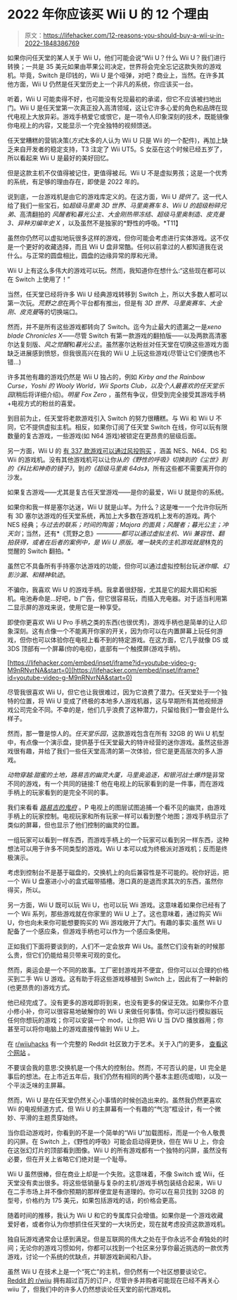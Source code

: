# 2022 年你应该买 Wii U 的 12 个理由

> 原文：<https://lifehacker.com/12-reasons-you-should-buy-a-wii-u-in-2022-1848386769>

如果你问任天堂的某人关于 Wii U，他们可能会说“Wii U？什么 Wii U？我们进行转换；一共是 35 美元如果由苹果公司决定，世界将会完全忘记这款失败的游戏机。毕竟，Switch 是印钱的，Wii U 是个哑弹，对吧？商业上，当然。在许多其他方面，Wii U 仍然是任天堂历史上一个非凡的系统，你应该买一台。

听着，Wii U 可能卖得不好，也可能没有兑现最初的承诺，但它不应该被扫地出门。Wii U 是任天堂第一次真正投入高清领域，这让它许多心爱的角色和品牌在现代电视上大放异彩。游戏手柄爱它或恨它，是一项令人印象深刻的技术，既能镜像你电视上的内容，又能显示一个完全独特的视频馈送。

任天堂糟糕的营销决策(*方式*太多的人认为 Wii U 只是 Wii 的一个配件)，再加上缺乏来自开发者的稳定支持，T3 注定了 Wii UT5。S 女巫在这个时候已经五岁了，所以看起来 Wii U 是最好的美好回忆。 

但是这款主机不仅值得被记住，更值得被*玩*。Wii U 不是虚拟男孩；这是一个优秀的系统，有足够的理由存在，即使是 2022 年的。

说到底，一台游戏机是由它的游戏库定义的。在这方面，Wii U *提供了*。这一代人给了我们一些宝石，如*超级马里奥 3D 世界、马里奥赛车 8、Wii U 的超级粉碎兄弟*、高清翻拍的 *风醒者*和*暮光公主、大金刚热带冻结、超级马里奥制造、皮克曼 3、异种刃编年史 X* ，以及虽然不是独家的*野性的呼吸。*T11】

虽然你仍然可以虚拟地玩很多这样的游戏，但你可能会考虑进行实体游戏。这不仅是一个更好的收藏选择，而且 Wii U 盘非常酷。任何以前拿过的人都知道我在说什么。与正常的圆盘相比，圆盘的边缘异常的厚和光滑。

Wii U 上有这么多伟大的游戏可以玩。然而，我知道你在想什么:“这些现在都可以在 Switch 上使用了！”

当然，任天堂已经将许多 Wii U 经典游戏转移到 Switch 上，所以大多数人都可以第一次玩。*荒野之息*在两个平台都有推出，但是有 *3D 世界、马里奥赛车、大金刚、皮克曼*等的切换端口。

然而，并不是所有这些游戏都转向了 Switch。迄今为止最大的遗漏之一是*xeno blade Chronicles X*——尽管 Switch 有第一款游戏的翻拍版——以及两款高清塞尔达复刻版、*风之觉醒*和*暮光公主*。虽然塞尔达粉丝对任天堂在切换这些游戏方面缺乏进展感到愤怒，但我很高兴在我的 Wii U 上玩这些游戏(尽管让它们便携也不错...)

许多其他有趣的游戏仍然是 Wii U 独占的，例如 *Kirby and the Rainbow Curse，Yoshi 的 Wooly World，Wii Sports Club，*以及个人最喜欢的*任天堂乐园*(稍后将详细介绍)。*明星 Fox Zero* ，虽然有争议，但受到完全接受其游戏手柄+电视方式的粉丝的喜爱。

到目前为止，任天堂将老款游戏引入 Switch 的努力很糟糕。与 Wii 和 Wii U 不同，它不提供虚拟主机。相反，如果你订阅了任天堂 Switch 在线，你可以玩有限数量的复古游戏，一些游戏(如 N64 游戏)被锁定在更昂贵的层级后面。

另一方面，Wii U 的 [有 337 款游戏可以通过风投购买](https://nintendo.fandom.com/wiki/Wii_U_Virtual_Console_titles_(North_America)) ，涵盖 NES、N64、DS 和 Wii 的游戏机。没有其他游戏机可以让你从*的《野性的呼吸》*切换到*的《尘世》*到*的《科比和神奇的镜子》*，到*的《超级马里奥 64ds》*，所有这些都不需要离开你的沙发。

如果复古游戏——尤其是复古任天堂游戏——是你的最爱，Wii U 就是你的系统。

如果你和我一样是塞尔达迷，Wii U 就是山羊。为什么？这是唯一一个允许你玩所有 3D 塞尔达游戏的任天堂系统，再加上大多数在游戏机上发布的游戏。两个 NES 经典；*与过去的联系；时间的陶笛；Majora 的面具；风醒者；暮光公主；冲天剑*；当然，还有*《荒野之息》——*——都可以通过虚拟主机、Wii 兼容性、翻拍获得，或者在后者的案例中，是 Wii U 原版。唯一缺失的主机游戏就是*林克的觉醒的 Switch 翻拍。*

虽然它不具备所有手持塞尔达游戏的功能，但你可以通过虚拟控制台玩*迷你帽、幻影沙漏、*和*精神轨迹*。

不骗你，我喜欢 Wii U 的游戏手柄。我拿着很舒服，尤其是它的超大肩扣和扳机。电池寿命是...好吧，b 广告，但它很容易玩，而插入充电器。对于适当利用第二显示屏的游戏来说，使用它是一种享受。

即使你更喜欢 Wii U Pro 手柄之类的东西(也很优秀)，游戏手柄也是简单的让人印象深刻。这有点像一个不能离开你家的开关，因为你可以在内置屏幕上玩任何游戏，但你也可以体验你在电视上看不到的特定游戏。在这方面，它几乎就像 DS 或 3DS 顶部有一个屏幕(你的电视)，底部有一个触摸屏(游戏手柄)。

 [https://lifehacker.com/embed/inset/iframe?id=youtube-video-g-M9nRNvrNA&start=0](https://lifehacker.com/embed/inset/iframe?id=youtube-video-g-M9nRNvrNA&start=0) 

尽管我很喜欢 Wii U，但它也让我很难过，因为它浪费了潜力。任天堂处于一个独特的位置，将 Wii U 变成了终极的本地多人游戏机器，这与早期所有其他视频游戏公司完全不同。不幸的是，他们几乎浪费了这种潜力，只留给我们一瞥会是什么样子。

然而，那一瞥是惊人的。*任天堂乐园*，这款游戏包含在所有 32GB 的 Wii U 机型中，有点像一个演示盘，提供基于任天堂最大的特许经营的迷你游戏。虽然这些游戏很有趣，并给了我们一些任天堂高清的第一次体验，但它是更高层次的多人游戏。

*动物穿越:甜蜜的土地，路易吉的幽灵大厦，马里奥追逐，*和*银河战士爆炸*是非常不同的游戏，有一个共同的链接:T 他在电视上的玩家看到的是一件事，而在游戏手柄上的玩家看到的是完全不同的事。

我们来看看 [*路易吉的鬼府*](https://www.youtube.com/watch?v=DGNKDgDnCFQ) 。P 电视上的图层试图追捕一个看不见的幽灵，由游戏手柄上的玩家控制。电视玩家和所有玩家一样可以看到整个地图；游戏手柄显示了类似的屏幕，但也显示了他们控制的幽灵的位置。

一组玩家可以看到一样东西，而游戏手柄上的一个玩家可以看到另一样东西，这种想法可以用于许多不同类型的游戏。Wii U 本可以成为终极派对游戏机；反而是终极演示。

考虑到控制台不是基于磁盘的，交换机上的向后兼容性是不可能的。祝你好运，把一个 Wii U 盘塞进小小的盒式磁带插槽。港口真的是退而求其次的东西，虽然你得买，所以。

另一方面，Wii U 既可以玩 Wii U，也可以玩 Wii 游戏。这意味着如果你已经有了一个 Wii 系列，那些游戏就在你家里的 Wii U 上了。这也意味着，通过购买 Wii U，你也向未来你可能想要购买的 Wii 游戏敞开了大门。有趣的事实:虽然 Wii U 配备了一个感应条，但游戏手柄也可以作为一个感应条使用。

正如我们下面将要谈到的，人们不一定会放弃 Wii Us。虽然它们没有新的时候那么贵，但它们仍能给易贝带来可观的变化。

然而，奥运会是一个不同的故事。工厂密封游戏并不便宜，但你可以以合理的价格买到二手 Wii U 游戏。这有助于将这些游戏移植到 Switch 上，因此有了一种新的(也更昂贵的)游戏方式。

他已经完成了。没有更多的游戏即将到来，也没有更多的保证无效。如果你不介意小修小补，你可以很容易地破解你的 Wii U 来做任何事情。你可以运行模拟器玩任何你想玩的游戏；你可以安装一个 mod，让你把 Wii U 当 DVD 播放器用；你甚至可以将你电脑上的游戏直接传输到 Wii U 上。

在 [r/wiiuhacks](https://www.reddit.com/r/WiiUHacks/) 有一个完整的 Reddit 社区致力于艺术。关于入门的更多， [查看这个网站](https://wiiu.hacks.guide/#/) 。

不要误会我的意思:交换机是一个伟大的控制台。然而，不可否认的是，UI 完全是事后的想法。在上市近五年后，我们仍然有相同的两个基本主题(亮或暗)，以及一个平淡乏味的主屏幕。

然而，Wii U 是在任天堂仍然关心小事情的时候创造出来的。虽然我仍然更喜欢 Wii 的电视频道方式，但 Wii U 的主屏幕有一个有趣的“气泡”框设计，有一个微妙、平滑的主题贯穿始终。

当你启动游戏时，你看到的不是一个简单的“Wii U”加载图标，而是一个令人敬畏的闪屏。在 Switch 上，《野性的呼吸》可能会启动得更快，但在 Wii U 上，你会在这张幻灯片的顶部看到图像。Wii U 的所有游戏都有一个独特的闪屏，虽然没有必要，但在开关上省略它们绝对是一个耻辱。

Wii U 虽然很棒，但在商业上却是一个失败。这意味着，不像 Switch 或 Wii，任天堂没有卖出很多。将这些低销量与复杂的主机/游戏手柄包装结合起来，Wii U 在二手市场上并不像你预期的那样便宜是有道理的。你可以在易贝找到 32GB 的型号，价格约为 175 美元，如果包括游戏的话，的价格会更高。

随着时间的推移，我认为 Wii U 和它的专属库只会增值。如果你是一个游戏收藏爱好者，或者你认为你想抓住任天堂的一大块历史，现在就考虑投资这款游戏机。

独自玩游戏通常会让感到满足。但是互联网的伟大之处在于你永远不会*有*独处的时间；无论你的游戏习惯如何，你都可以找到一个社区来分享你最近挑选的一款优秀游戏，讨论一个系统的优缺点，并聊游戏新闻和八卦。

虽然 Wii U 在技术上是一个“死亡”的主机，但仍然有一个社区想要谈论它。 [Reddit 的 r/wiiu](https://www.reddit.com/r/wiiu/) 拥有超过百万的订户，尽管许多并购者可能现在已经不再关心 wiiu 了，但我们中的许多人仍然想谈论任天堂的前代游戏机。